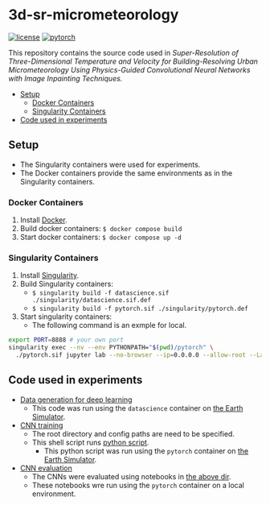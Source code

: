 # 3d-sr-micrometeorology <!-- omit in toc -->

[![license](https://img.shields.io/badge/license-CC%20BY--NC--SA-informational)](https://creativecommons.org/licenses/by-nc-sa/4.0/legalcode) [![pytorch](https://img.shields.io/badge/PyTorch-1.11.0-informational)](https://pytorch.org/)

This repository contains the source code used in *Super-Resolution of Three-Dimensional Temperature and Velocity for Building-Resolving Urban Micrometeorology Using Physics-Guided Convolutional Neural Networks with Image Inpainting Techniques.*

- [Setup](#setup)
  - [Docker Containers](#docker-containers)
  - [Singularity Containers](#singularity-containers)
- [Code used in experiments](#code-used-in-experiments)

## Setup

- The Singularity containers were used for experiments.
- The Docker containers provide the same environments as in the Singularity containers.

### Docker Containers

1. Install [Docker](https://docs.docker.com/get-started/).
1. Build docker containers: `$ docker compose build`
1. Start docker containers: `$ docker compose up -d`

### Singularity Containers

1. Install [Singularity](https://docs.sylabs.io/guides/3.0/user-guide/quick_start.html).
1. Build Singularity containers:
    - `$ singularity build -f datascience.sif ./singularity/datascience.sif.def`
    - `$ singularity build -f pytorch.sif ./singularity/pytorch.def`
2. Start singularity containers:
    - The following command is an exmple for local.

```sh
export PORT=8888 # your own port
singularity exec --nv --env PYTHONPATH="$(pwd)/pytorch" \
  ./pytorch.sif jupyter lab --no-browser --ip=0.0.0.0 --allow-root --LabApp.token='' --port=$PORT
```

## Code used in experiments

- [Data generation for deep learning](./datascience/script/make_dl_data_using_outside_lr_builds.py)
  - This code was run using the `datascience` container on [the Earth Simulator](https://www.jamstec.go.jp/es/en/).
- [CNN training](./pytorch/script/train_model.sh)
  - The root directory and config paths are need to be specified.
  - This shell script runs [python script](./pytorch/script/train_model.py).
    - This python script was run using the `pytorch` container on [the Earth Simulator](https://www.jamstec.go.jp/es/en/).
- [CNN evaluation](./pytorch/notebook)
  - The CNNs were evaluated using notebooks in [the above dir](./pytorch/notebook).
  - These notebooks wre run using the `pytorch` container on a local environment.

